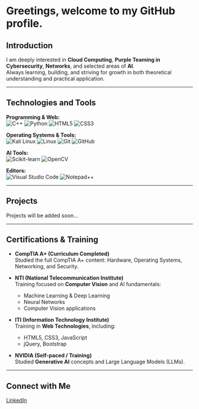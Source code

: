 # Greetings, welcome to my GitHub profile.

## Introduction
I am deeply interested in **Cloud Computing**, **Purple Teaming in Cybersecurity**, **Networks**, and selected areas of **AI**.  
Always learning, building, and striving for growth in both theoretical understanding and practical application.

---

## Technologies and Tools

**Programming & Web:**  
<img alt="C++" src="https://img.shields.io/badge/-C++-00599C?style=flat-square&logo=c%2B%2B&logoColor=white" />
<img alt="Python" src="https://img.shields.io/badge/-Python-3776AB?style=flat-square&logo=python&logoColor=white" />
<img alt="HTML5" src="https://img.shields.io/badge/-HTML5-E34F26?style=flat-square&logo=html5&logoColor=white" />
<img alt="CSS3" src="https://img.shields.io/badge/-CSS3-1572B6?style=flat-square&logo=css3&logoColor=white" />

**Operating Systems & Tools:**  
<img alt="Kali Linux" src="https://img.shields.io/badge/-Kali%20Linux-557C94?style=flat-square&logo=kalilinux&logoColor=white" />
<img alt="Linux" src="https://img.shields.io/badge/-Linux-FCC624?style=flat-square&logo=linux&logoColor=black" />
<img alt="Git" src="https://img.shields.io/badge/-Git-F05032?style=flat-square&logo=git&logoColor=white" />
<img alt="GitHub" src="https://img.shields.io/badge/-GitHub-181717?style=flat-square&logo=github&logoColor=white" />

**AI Tools:**  
<img alt="Scikit-learn" src="https://img.shields.io/badge/-Scikit--learn-F7931E?style=flat-square&logo=scikit-learn&logoColor=white" />
<img alt="OpenCV" src="https://img.shields.io/badge/-OpenCV-5C3EE8?style=flat-square&logo=opencv&logoColor=white" />

**Editors:**  
<img alt="Visual Studio Code" src="https://img.shields.io/badge/-VS%20Code-0078D4?style=flat-square&logo=visual-studio-code&logoColor=white" />
<img alt="Notepad++" src="https://img.shields.io/badge/-Notepad++-90E59A?style=flat-square&logo=notepadplusplus&logoColor=black" />

---

## Projects
Projects will be added soon... 

---

## Certifications & Training

- **CompTIA A+ (Curriculum Completed)**  
  Studied the full CompTIA A+ content: Hardware, Operating Systems, Networking, and Security.

- **NTI (National Telecommunication Institute)**  
  Training focused on **Computer Vision** and AI fundamentals:  
  - Machine Learning & Deep Learning  
  - Neural Networks  
  - Computer Vision applications  

- **ITI (Information Technology Institute)**  
  Training in **Web Technologies**, including:  
  - HTML5, CSS3, JavaScript  
  - jQuery, Bootstrap  

- **NVIDIA (Self-paced / Training)**  
  Studied **Generative AI** concepts and Large Language Models (LLMs).  

---

## Connect with Me
[LinkedIn](https://eg.linkedin.com/in/yousef-saleh-876b3a1b7?trk=people-guest_people_search-card)
